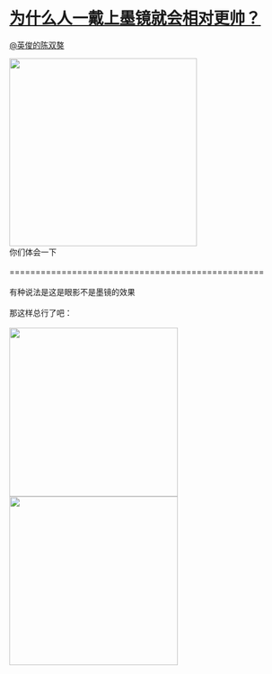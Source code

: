 
#  [为什么人一戴上墨镜就会相对更帅？](https://zhihu.com/questions/21337004)



[@英俊的陈双獒](https://zhihu.com/people/50e0b6e3fcfc13857bfd3c10b3d12c95)

<img src="http://pic3.zhimg.com/50/8d9c4a810006b88c52cb3ce24997bbaa_b.jpg" data-rawwidth="334" data-rawheight="578" class="content_image" width="334"><br>你们体会一下<br><br>=================================================<br><br>有种说法是这是眼影不是墨镜的效果<br><br>那这样总行了吧：<br><br><img src="http://pic4.zhimg.com/50/d7a60bc087dd37c2f10aaa382d335c7b_b.jpg" data-rawwidth="300" data-rawheight="240" class="content_image" width="300"><img src="http://pic1.zhimg.com/50/8c4763af54113fd2e1c63b3243bb224c_b.jpg" data-rawwidth="300" data-rawheight="240" class="content_image" width="300">